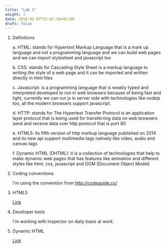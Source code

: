 ```yaml
---
title: "Lab 1"
weight: 1
date: 2018-02-07T15:07:59+02:00
draft: false
---
```

1. Definitions

	a. HTML: stands for Hypertext Markup Language that is a mark up language and not a programming language and we can build web pages and we can import stylesheet and javascript too

	b. CSS: stands for Cascading Style Sheet is a markup language to writing the style of a web page and it can be imported and written directly in html files

	c. Javascript: is a programming language that is weakly typed and interpreted developed to run in web browsers because of being fast and light, currently we can run js in server side with technologies like nodejs too, all the modern browsers support javascript.

	d. HTTP: stands for The Hypertext Transfer Protocol is an application layer protocol that is being used for transferring data on web browsers send and receive data over http protocol that is port 80

	e. HTML5: its fifth version of http markup language published on 2014 and its new api support multimedia tags natively like video, audio and canvas tags

	f. Dynamic HTML (DHTML): it is a collection of technologies that help to make dynamic web pages that has features like animation and different styles like html, css, javascript and DOM (Document Object Model)

2. Coding conventions

	I'm using the convention from http://codeguide.co/

3. HTML5

	[Link](/im/lab1/lab1.html)

4. Developer tools

	I'm working with Inspector on daily basis at work.

5. Dynamic HTML

	[Link](/im/lab1/dhtml.html)
